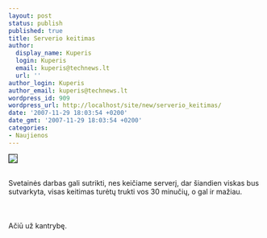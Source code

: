 ```yaml
---
layout: post
status: publish
published: true
title: Serverio keitimas
author:
  display_name: Kuperis
  login: Kuperis
  email: kuperis@technews.lt
  url: ''
author_login: Kuperis
author_email: kuperis@technews.lt
wordpress_id: 909
wordpress_url: http://localhost/site/new/serverio_keitimas/
date: '2007-11-29 18:03:54 +0200'
date_gmt: '2007-11-29 18:03:54 +0200'
categories:
- Naujienos
---
```

<div class="imgright"><img src="http://technews.lt/img/avatar.gif" border="1"></div>
<p><br>Svetainės darbas gali sutrikti, nes keičiame serverį, dar šiandien viskas bus sutvarkyta, visas keitimas turėtų trukti vos 30 minučių, o gal ir mažiau.<br />
<br><br />
<br>Ačiū už kantrybę.</p>
